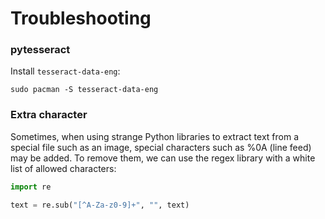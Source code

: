 # Troubleshooting

### &#x20;pytesseract

Install `tesseract-data-eng`:

```
sudo pacman -S tesseract-data-eng
```

### Extra character

Sometimes, when using strange Python libraries to extract text from a special file such as an image, special characters such as %0A (line feed) may be added. To remove them, we can use the regex library with a white list of allowed characters:

```python
import re

text = re.sub("[^A-Za-z0-9]+", "", text)
```
